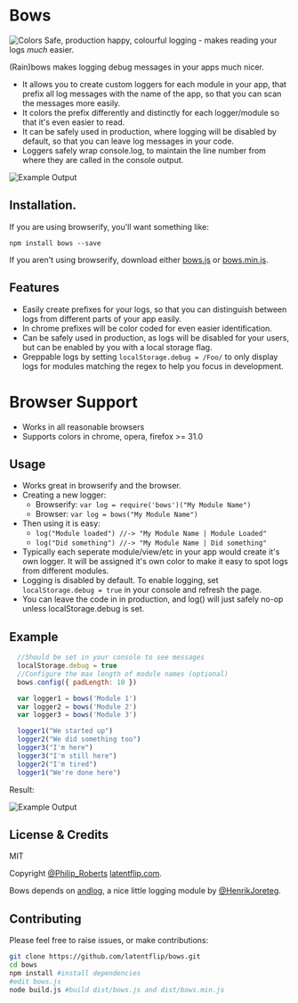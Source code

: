 # Bows
![Colors](https://raw.github.com/latentflip/bows/master/example/cols.png)
Safe, production happy, colourful logging - makes reading your logs _much_ easier.


(Rain)bows makes logging debug messages in your apps much nicer.
- It allows you to create custom loggers for each module in your app, that prefix all log messages with the name of the app, so that you can scan the messages more easily.
- It colors the prefix differently and distinctly for each logger/module so that it's even easier to read.
- It can be safely used in production, where logging will be disabled by default, so that you can leave log messages in your code.
- Loggers safely wrap console.log, to maintain the line number from where they are called in the console output.

![Example Output](https://raw.github.com/latentflip/bows/master/example/realexample.png)

## Installation.

If you are using browserify, you'll want something like:

```
npm install bows --save
```

If you aren't using browserify, download either [bows.js](https://raw.github.com/latentflip/bows/master/dist/bows.js) or [bows.min.js](https://raw.github.com/latentflip/bows/master/dist/bows.min.js).

## Features

* Easily create prefixes for your logs, so that you can distinguish between logs from different parts of your app easily.
* In chrome prefixes will be color coded for even easier identification.
* Can be safely used in production, as logs will be disabled for your users, but can be enabled by you with a local storage flag.
* Greppable logs by setting `localStorage.debug = /Foo/` to only display logs for modules matching the regex to help you focus in development.

# Browser Support

* Works in all reasonable browsers
* Supports colors in chrome, opera, firefox >= 31.0

## Usage
- Works great in browserify and the browser.
- Creating a new logger:
  - Browserify: `var log = require('bows')("My Module Name")`
  - Browser: `var log = bows("My Module Name")`
- Then using it is easy:
  - `log("Module loaded") //-> "My Module Name | Module Loaded"`
  - `log("Did something") //-> "My Module Name | Did something"`
- Typically each seperate module/view/etc in your app would create it's own logger. It will be assigned it's own color to make it easy to spot logs from different modules.
- Logging is disabled by default. To enable logging, set `localStorage.debug = true` in your console and refresh the page.
- You can leave the code in in production, and log() will just safely no-op unless localStorage.debug is set.

## Example

```javascript
  //Should be set in your console to see messages
  localStorage.debug = true
  //Configure the max length of module names (optional)
  bows.config({ padLength: 10 })

  var logger1 = bows('Module 1')
  var logger2 = bows('Module 2')
  var logger3 = bows('Module 3')

  logger1("We started up")
  logger2("We did something too")
  logger3("I'm here")
  logger3("I'm still here")
  logger2("I'm tired")
  logger1("We're done here")
```

Result:

![Example Output](https://raw.github.com/latentflip/bows/master/example/example.png)

## License & Credits

MIT

Copyright [@Philip\_Roberts](http://twitter.com/philip\_roberts) [latentflip.com](http://latentflip.com).

Bows depends on [andlog](http://github.com/henrikjoreteg/andlog), a nice little logging module by [@HenrikJoreteg](https://twitter.com/henrikjoreteg).


## Contributing

Please feel free to raise issues, or make contributions:

```bash
git clone https://github.com/latentflip/bows.git
cd bows
npm install #install dependencies
#edit bows.js
node build.js #build dist/bows.js and dist/bows.min.js
```

